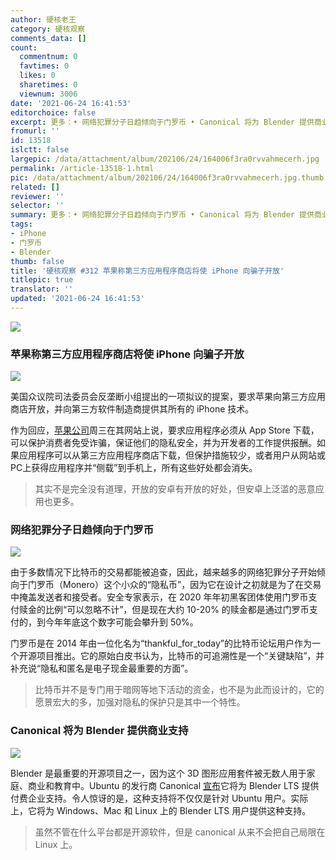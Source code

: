 ```yaml
---
author: 硬核老王
category: 硬核观察
comments_data: []
count:
  commentnum: 0
  favtimes: 0
  likes: 0
  sharetimes: 0
  viewnum: 3006
date: '2021-06-24 16:41:53'
editorchoice: false
excerpt: 更多：• 网络犯罪分子日趋倾向于门罗币 • Canonical 将为 Blender 提供商业支持
fromurl: ''
id: 13518
islctt: false
largepic: /data/attachment/album/202106/24/164006f3ra0rvvahmecerh.jpg
permalink: /article-13518-1.html
pic: /data/attachment/album/202106/24/164006f3ra0rvvahmecerh.jpg.thumb.jpg
related: []
reviewer: ''
selector: ''
summary: 更多：• 网络犯罪分子日趋倾向于门罗币 • Canonical 将为 Blender 提供商业支持
tags:
- iPhone
- 门罗币
- Blender
thumb: false
title: '硬核观察 #312 苹果称第三方应用程序商店将使 iPhone 向骗子开放'
titlepic: true
translator: ''
updated: '2021-06-24 16:41:53'
---
```


![](/data/attachment/album/202106/24/164006f3ra0rvvahmecerh.jpg)


### 苹果称第三方应用程序商店将使 iPhone 向骗子开放


![](/data/attachment/album/202106/24/164017jgilnxiqqa9ze9ym.jpg)


美国众议院司法委员会反垄断小组提出的一项拟议的提案，要求苹果向第三方应用商店开放，并向第三方软件制造商提供其所有的 iPhone 技术。


作为回应，[苹果公司](https://www.bloomberg.com/news/articles/2021-06-23/apple-says-third-party-app-stores-would-open-iphones-to-scammers)周三在其网站上说，要求应用程序必须从 App Store 下载，可以保护消费者免受诈骗，保证他们的隐私安全，并为开发者的工作提供报酬。如果应用程序可以从第三方应用程序商店下载，但保护措施较少，或者用户从网站或PC上获得应用程序并“侧载”到手机上，所有这些好处都会消失。



> 
> 其实不是完全没有道理，开放的安卓有开放的好处，但安卓上泛滥的恶意应用也更多。
> 
> 
> 


### 网络犯罪分子日趋倾向于门罗币


![](/data/attachment/album/202106/24/164038r4j3vgwogjk9m4g8.jpg)


由于多数情况下比特币的交易都能被追查，因此，越来越多的网络犯罪分子开始倾向于门罗币（Monero）这个小众的“隐私币”，因为它在设计之初就是为了在交易中掩盖发送者和接受者。安全专家表示，在 2020 年年初黑客团体使用门罗币支付赎金的比例“可以忽略不计”，但是现在大约 10-20% 的赎金都是通过门罗币支付的，到今年年底这个数字可能会攀升到 50%。


门罗币是在 2014 年由一位化名为“thankful\_for\_today”的比特币论坛用户作为一个开源项目推出。它的原始白皮书认为，比特币的可追溯性是一个“关键缺陷”，并补充说“隐私和匿名是电子现金最重要的方面”。



> 
> 比特币并不是专门用于暗网等地下活动的资金，也不是为此而设计的，它的愿景宏大的多，加强对隐私的保护只是其中一个特性。
> 
> 
> 


### Canonical 将为 Blender 提供商业支持


![](/data/attachment/album/202106/24/164139ofz0drwtfft4c4mo.jpg)


Blender 是最重要的开源项目之一，因为这个 3D 图形应用套件被无数人用于家庭、商业和教育中。Ubuntu 的发行商 Canonical [宣布](https://ubuntu.com/blog/blender-support-from-canonical)它将为 Blender LTS 提供付费企业支持。令人惊讶的是，这种支持将不仅仅是针对 Ubuntu 用户。实际上，它将为 Windows、Mac 和 Linux 上的 Blender LTS 用户提供这种支持。



> 
> 虽然不管在什么平台都是开源软件，但是 canonical 从来不会把自己局限在 Linux 上。
> 
> 
>